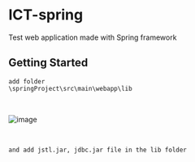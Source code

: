 # ICT-spring
Test web application made with Spring framework

## Getting Started

```
add folder
\springProject\src\main\webapp\lib
``` 

<br>  

![image](https://user-images.githubusercontent.com/48824321/107208254-b2803880-6a44-11eb-9ca1-a93acdc9e824.png)

<br>

``` 
and add jstl.jar, jdbc.jar file in the lib folder
``` 



